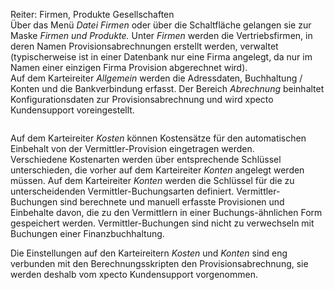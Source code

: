 <!DOCTYPE html>
<html>
<head>
<meta charset="utf-8">
<meta name="viewport" content="width=device-width, initial-scale=1.0">
<title>100_Firmen_anlegen.md</title>
<link rel="stylesheet" href="https://stackedit.io/res-min/themes/base.css" />
<script type="text/javascript" src="https://cdn.mathjax.org/mathjax/latest/MathJax.js?config=TeX-AMS_HTML"></script>
</head>
<body><div class="container"><p>Reiter: Firmen, Produkte Gesellschaften <br>
Über das Menü <em>Datei Firmen</em> oder über die Schaltfläche<img src="http://xpecto.github.io/docs/img/img_1425973616673.png" alt="" title=""> gelangen sie zur Maske <em>Firmen und Produkte.</em> Unter <em>Firmen</em> werden die Vertriebsfirmen, in deren Namen Provisionsabrechnungen erstellt werden, verwaltet (typischerweise ist in einer Datenbank nur eine Firma angelegt, da nur im Namen einer einzigen Firma Provision abgerechnet wird).  <br>
Auf dem Karteireiter <em>Allgemein</em> werden die Adressdaten, Buchhaltung / Konten und die Bankverbindung erfasst. Der Bereich <em>Abrechnung</em> beinhaltet Konfigurationsdaten zur Provisionsabrechnung und wird xpecto Kundensupport voreingestellt.</p>

<p><img src="http://xpecto.github.io/docs/img/img_1425974509971.png" alt="" title=""></p>

<p>Auf dem Karteireiter <em>Kosten</em> können Kostensätze für den automatischen Einbehalt von der Vermittler-Provision eingetragen werden. <br>
Verschiedene Kostenarten werden über entsprechende Schlüssel unterschieden, die vorher auf dem Karteireiter <em>Konten</em> angelegt werden müssen. Auf dem Karteireiter <em>Konten</em> werden die Schlüssel für die zu unterscheidenden Vermittler-Buchungsarten definiert. Vermittler-Buchungen sind berechnete und manuell erfasste Provisionen und Einbehalte davon, die zu den Vermittlern in einer Buchungs-ähnlichen Form gespeichert werden. Vermittler-Buchungen sind nicht zu verwechseln mit Buchungen einer Finanzbuchhaltung.</p>

<p>Die Einstellungen auf den Karteireitern <em>Kosten</em> und <em>Konten</em> sind eng verbunden mit den Berechnungsskripten den Provisionsabrechnung, sie werden deshalb vom xpecto Kundensupport vorgenommen.</p></div></body>
</html>